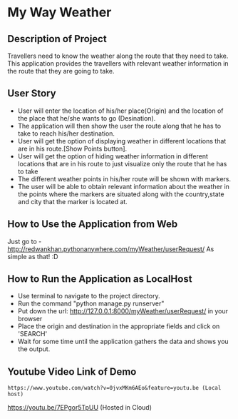 # My Way Weather

## Description of Project

Travellers need to know the weather along the route that they need to take. This application provides the travellers with relevant weather information in the route that they are going to take.

## User Story

- User will enter the location of his/her place(Origin) and the location of the place that he/she wants to go (Desination).
- The application will then show the user the route along that he has to take to reach his/her destination.
- User will get the option of displaying weather in different locations that are in his route.[Show Points button].
- User will get the option of hiding weather information in different locations that are in his route to just visualize only the route that he has to take
- The different weather points in his/her route will be shown with markers.
- The user will be able to obtain relevant information about the weather in the points where the markers
  are situated along with the country,state and city that the marker is located at.

## How to Use the Application from Web
Just go to - http://redwankhan.pythonanywhere.com/myWeather/userRequest/
As simple as that! :D

## How to Run the Application as LocalHost

- Use terminal to navigate to the project directory.
- Run the command "python manage.py runserver"
- Put down the url:  http://127.0.0.1:8000/myWeather/userRequest/ in your browser
- Place the origin and destination in the appropriate fields and click on 'SEARCH'
- Wait for some time until the application gathers the data and shows you the output.

## Youtube Video Link of Demo

	https://www.youtube.com/watch?v=0jvxMKm6AEo&feature=youtu.be (Local host)

  https://youtu.be/7EPgor5TpUU (Hosted in Cloud)
